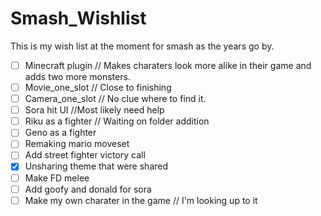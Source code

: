 # Smash_Wishlist
This is my wish list at the moment for smash as the years go by.

- [ ] Minecraft plugin // Makes charaters look more alike in their game and adds two more monsters.
- [ ] Movie_one_slot // Close to finishing
- [ ] Camera_one_slot // No clue where to find it.
- [ ] Sora hit UI //Most likely need help
- [ ] Riku as a fighter // Waiting on folder addition
- [ ] Geno as a fighter
- [ ] Remaking mario moveset
- [ ] Add street fighter victory call
- [x] Unsharing theme that were shared
- [ ] Make FD melee
- [ ] Add goofy and donald for sora
- [ ] Make my own charater in the game // I'm looking up to it

